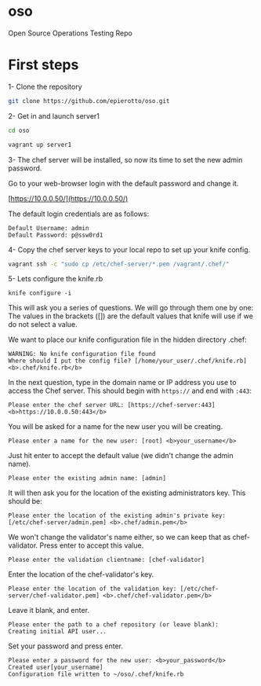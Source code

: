 oso
===

Open Source Operations Testing Repo


First steps
===========

1- Clone the repository
  ```bash
  git clone https://github.com/epierotto/oso.git
  ```
2- Get in and launch server1
  ```bash
  cd oso

  vagrant up server1
  ```
3- The chef server will be installed, so now its time to set the new admin password.

  Go to your web-browser login with the default password and change it.

  [https://10.0.0.50/](https://10.0.0.50/)

  The default login credentials are as follows:
  ```
  Default Username: admin
  Default Password: p@ssw0rd1
  ```

4- Copy the chef server keys to your local repo to set up your knife config.
  ```bash
  vagrant ssh -c "sudo cp /etc/chef-server/*.pem /vagrant/.chef/"
  ```
5- Lets configure the knife.rb
  ```
  knife configure -i
  ```
  This will ask you a series of questions. We will go through them one by one:
  The values in the brackets ([]) are the default values that knife will use if we do not select a value.  

  We want to place our knife configuration file in the hidden directory .chef:
  ```
  WARNING: No knife configuration file found
  Where should I put the config file? [/home/your_user/.chef/knife.rb] <b>.chef/knife.rb</b>
  ```
  In the next question, type in the domain name or IP address you use to access the Chef server. This should begin with `https://` and end with `:443`:
  ```
  Please enter the chef server URL: [https://chef-server:443] <b>https://10.0.0.50:443</b>
  ```
  
  You will be asked for a name for the new user you will be creating.
  ```
  Please enter a name for the new user: [root] <b>your_username</b>
  ```

  Just hit enter to accept the default value (we didn't change the admin name).
  ```
  Please enter the existing admin name: [admin] 
  ```
  
  It will then ask you for the location of the existing administrators key. This should be:
  ``` 
  Please enter the location of the existing admin's private key: [/etc/chef-server/admin.pem] <b>.chef/admin.pem</b>
  ```

  We won't change the validator's name either, so we can keep that as chef-validator. Press enter to accept this value.  
  ```
  Please enter the validation clientname: [chef-validator] 
  ```

  Enter the location of the chef-validator's key.
  ```
  Please enter the location of the validation key: [/etc/chef-server/chef-validator.pem] <b>.chef/chef-validator.pem</b>
  ```

  Leave it blank, and enter.
  ```
  Please enter the path to a chef repository (or leave blank): 
  Creating initial API user...
  ```

  Set your password and press enter.
  ```
  Please enter a password for the new user: <b>your_password</b>
  Created user[your_username]
  Configuration file written to ~/oso/.chef/knife.rb
  ```
